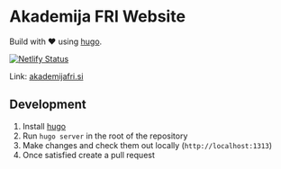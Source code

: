 # Akademija FRI Website
Build with ❤️ using [hugo](https://gohugo.io/).

[![Netlify Status](https://api.netlify.com/api/v1/badges/9bfc7cc9-c2f2-4918-820d-4ccc5b5942c8/deploy-status)](https://app.netlify.com/sites/akademija-fri/deploys)

Link: [akademijafri.si](https://akademijafri.si)


## Development
1. Install [hugo](https://gohugo.io/)
2. Run `hugo server` in the root of the repository
3. Make changes and check them out locally (`http://localhost:1313`)
4. Once satisfied create a pull request
